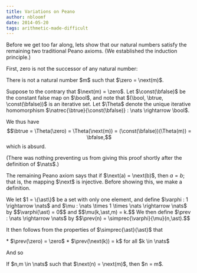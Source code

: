 ```yaml
---
title: Variations on Peano
author: nbloomf
date: 2014-05-20
tags: arithmetic-made-difficult
---
```


Before we get too far along, lets show that our natural numbers satisfy the remaining two traditional Peano axioms. (We established the induction principle.)

First, zero is not the successor of any natural number:

<div class="result">
<div class="thm"><p>
There is not a natural number $m$ such that $\zero = \next(m)$.
</p></div>

<div class="proof">
Suppose to the contrary that $\next(m) = \zero$. Let $\const(\bfalse)$ be the constant false map on $\bool$, and note that $(\bool, \btrue, \const(\bfalse))$ is an iterative set. Let $\Theta$ denote the unique iterative homomorphism $\natrec{\btrue}{\const(\bfalse)} : \nats \rightarrow \bool$.

We thus have $$\btrue = \Theta(\zero) = \Theta(\next(m)) = (\const(\bfalse))(\Theta(m)) = \bfalse,$$ which is absurd.
</div>
</div>

(There was nothing preventing us from giving this proof shortly after the definition of $\nats$.)

The remaining Peano axiom says that if $\next(a) = \next(b)$, then $a = b$; that is, the mapping $\next$ is injective. Before showing this, we make a definition.

<div class="result">
<div class="defn">
We let $1 = \{\ast\}$ be a set with only one element, and define $\varphi : 1 \rightarrow \nats$ and $\mu : \nats \times 1 \times \nats \rightarrow \nats$ by $$\varphi(\ast) = 0$$ and $$\mu(k,\ast,m) = k.$$ We then define $\prev : \nats \rightarrow \nats$ by $$\prev(n) = \simprec{\varphi}{\mu}(n,\ast).$$
</div>
</div>

It then follows from the properties of $\simprec{\ast}{\ast}$ that

<div class="result">
<div class="lemma"><p>
* $\prev(\zero) = \zero$
* $\prev(\next(k)) = k$ for all $k \in \nats$
</p></div>
</div>

And so

<div class="result">
<div class="thm"><p>
If $n,m \in \nats$ such that $\next(n) = \next(m)$, then $n = m$.
</p></div>
</div>
